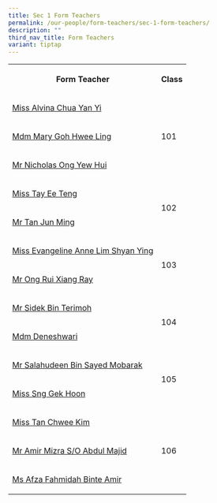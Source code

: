 ```yaml
---
title: Sec 1 Form Teachers
permalink: /our-people/form-teachers/sec-1-form-teachers/
description: ""
third_nav_title: Form Teachers
variant: tiptap
---
```

<table>
<tbody>
<tr>
<th rowspan="1" colspan="1">
<p>Form Teacher</p>
</th>
<th rowspan="1" colspan="1">
<p>Class</p>
</th>
</tr>
<tr>
<td rowspan="1" colspan="1">
<p><a href="mailto:chua_yan_yi_alvina@schools.gov.sg" rel="noopener noreferrer nofollow" target="_blank">Miss Alvina Chua Yan Yi</a>
</p>
</td>
<td rowspan="3" colspan="1">
<p>101</p>
</td>
</tr>
<tr>
<td rowspan="1" colspan="1">
<p><a href="mailto:Goh_Hwee_Ling_Mary@schools.gov.sg" rel="noopener noreferrer nofollow" target="_blank">Mdm Mary Goh Hwee Ling</a>
</p>
</td>
</tr>
<tr>
<td rowspan="1" colspan="1">
<p><a href="mailto:Nicholas_Ong_Yew_Hui_A@schools.gov.sg" rel="noopener noreferrer nofollow" target="_blank">Mr Nicholas Ong Yew Hui</a>
</p>
</td>
</tr>
<tr>
<td rowspan="1" colspan="1">
<p><a href="mailto:Tay_Ee_Teng@schools.gov.sg" rel="noopener noreferrer nofollow" target="_blank">Miss Tay Ee Teng</a>
</p>
</td>
<td rowspan="2" colspan="1">
<p>102</p>
<p></p>
</td>
</tr>
<tr>
<td rowspan="1" colspan="1">
<p><a href="mailto:Tan_Jun_Ming@schools.gov.sg" rel="noopener noreferrer nofollow" target="_blank">Mr Tan Jun Ming</a>
</p>
</td>
</tr>
<tr>
<td rowspan="1" colspan="1">
<p><a href="mailto:Evangeline_Anne_Lim_Shyan@schools.gov.sg" rel="noopener noreferrer nofollow" target="_blank">Miss Evangeline Anne Lim Shyan Ying</a>
</p>
</td>
<td rowspan="2" colspan="1">
<p>103</p>
</td>
</tr>
<tr>
<td rowspan="1" colspan="1">
<p><a href="mailto:Ong_Rui_Xiang@schools.gov.sg" rel="noopener noreferrer nofollow" target="_blank">Mr Ong Rui Xiang Ray</a>
</p>
</td>
</tr>
<tr>
<td rowspan="1" colspan="1">
<p><a href="mailto:Sidek_B_Terimoh@schools.gov.sg" rel="noopener noreferrer nofollow" target="_blank">Mr Sidek Bin Terimoh</a>
</p>
</td>
<td rowspan="2" colspan="1">
<p>104</p>
</td>
</tr>
<tr>
<td rowspan="1" colspan="1">
<p><a href="mailto:deneshwari_thurairaja_singam@schools.gov.sg" rel="noopener noreferrer nofollow" target="_blank">Mdm Deneshwari</a>
</p>
</td>
</tr>
<tr>
<td rowspan="1" colspan="1">
<p><a href="mailto:Salahudeen_Sayed_Mobarak@schools.gov.sg" rel="noopener noreferrer nofollow" target="_blank">Mr Salahudeen Bin Sayed Mobarak</a>
</p>
</td>
<td rowspan="2" colspan="1">
<p>105</p>
</td>
</tr>
<tr>
<td rowspan="1" colspan="1">
<p><a href="mailto:Sng_Gek_Hoon@schools.gov.sg" rel="noopener noreferrer nofollow" target="_blank">Miss Sng Gek Hoon</a>
</p>
</td>
</tr>
<tr>
<td rowspan="1" colspan="1">
<p><a href="mailto:Tan_Chwee_Kim@schools.gov.sg" rel="noopener noreferrer nofollow" target="_blank">Miss Tan Chwee Kim</a>
</p>
</td>
<td rowspan="3" colspan="1">
<p>106</p>
</td>
</tr>
<tr>
<td rowspan="1" colspan="1">
<p><a href="mailto:Amir_Mizra_Abdul_Majid@schools.gov.sg" rel="noopener noreferrer nofollow" target="_blank">Mr Amir Mizra S/O Abdul Majid</a>
</p>
</td>
</tr>
<tr>
<td rowspan="1" colspan="1">
<p><a href="mailto:Afza_Fahmidah_Amir@schools.gov.sg" rel="noopener noreferrer nofollow" target="_blank">Ms Afza Fahmidah Binte Amir</a>
</p>
</td>
</tr>
</tbody>
</table>
<p></p>